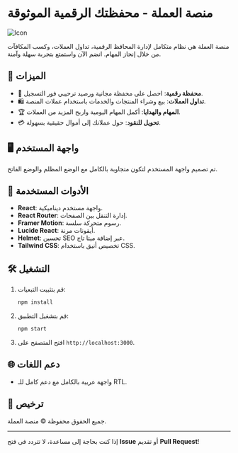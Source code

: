
# منصة العملة - محفظتك الرقمية الموثوقة

![Icon](public/icon.svg)

منصة العملة هي نظام متكامل لإدارة المحافظ الرقمية، تداول العملات، وكسب المكافآت من خلال إنجاز المهام. انضم الآن واستمتع بتجربة سهلة وآمنة.

## 🚀 الميزات

- 🏦 **محفظة رقمية**: احصل على محفظة مجانية ورصيد ترحيبي فور التسجيل.
- 🛍️ **تداول العملات**: بيع وشراء المنتجات والخدمات باستخدام عملات المنصة.
- 🏆 **المهام والهدايا**: أكمل المهام اليومية واربح المزيد من العملات.
- 💳 **تحويل للنقود**: حول عملاتك إلى أموال حقيقية بسهولة.

## 🖥️ واجهة المستخدم

تم تصميم واجهة المستخدم لتكون متجاوبة بالكامل مع الوضع المظلم والوضع الفاتح.

## 🔧 الأدوات المستخدمة

- **React**: واجهة مستخدم ديناميكية.
- **React Router**: إدارة التنقل بين الصفحات.
- **Framer Motion**: رسوم متحركة سلسة.
- **Lucide React**: أيقونات مرنة.
- **Helmet**: تحسين SEO عبر إضافة ميتا تاج.
- **Tailwind CSS**: تخصيص أنيق باستخدام CSS.

## 🛠️ التشغيل

1. قم بتثبيت التبعيات:

   ```bash
   npm install
   ```

2. قم بتشغيل التطبيق:

   ```bash
   npm start
   ```

3. افتح المتصفح على `http://localhost:3000`.

## 🌐 دعم اللغات

- واجهة عربية بالكامل مع دعم كامل للـ RTL.

## 📄 ترخيص

جميع الحقوق محفوظة © منصة العملة.

---

إذا كنت بحاجة إلى مساعدة، لا تتردد في فتح **Issue** أو تقديم **Pull Request**!
